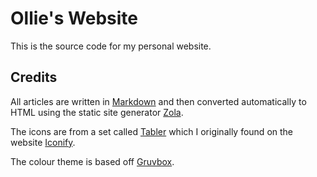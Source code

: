 # Ollie's Website
This is the source code for my personal website.

## Credits
All articles are written in [Markdown](https://en.wikipedia.org/wiki/Markdown) and then converted automatically to HTML using the static site generator [Zola](https://www.getzola.org/).

The icons are from a set called [Tabler](https://github.com/tabler/tabler-icons) which I originally found on the website [Iconify](https://icon-sets.iconify.design/tabler/).

The colour theme is based off [Gruvbox](https://github.com/morhetz/gruvbox).
